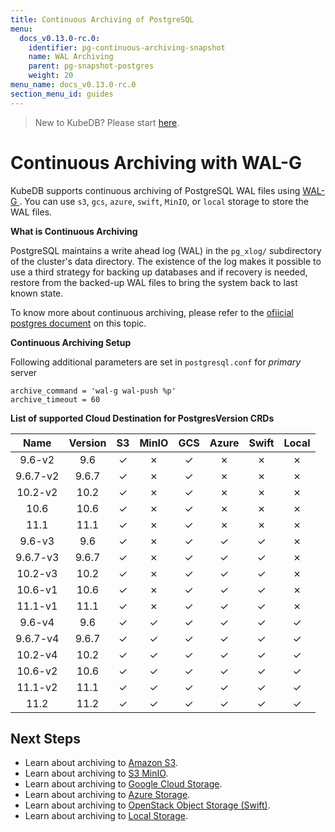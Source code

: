```yaml
---
title: Continuous Archiving of PostgreSQL
menu:
  docs_v0.13.0-rc.0:
    identifier: pg-continuous-archiving-snapshot
    name: WAL Archiving
    parent: pg-snapshot-postgres
    weight: 20
menu_name: docs_v0.13.0-rc.0
section_menu_id: guides
---
```


> New to KubeDB? Please start [here](/docs/concepts/README.md).

# Continuous Archiving with WAL-G

KubeDB supports continuous archiving of PostgreSQL WAL files using [WAL-G ](https://github.com/wal-g/wal-g). You can use `s3`, `gcs`, `azure`, `swift`,  `MinIO`, or  `local` storage to store the WAL files.

**What is Continuous Archiving**

PostgreSQL maintains a write ahead log (WAL) in the `pg_xlog/` subdirectory of the cluster's data directory.  The existence of the log makes it possible to use a third strategy for backing up databases and if recovery is needed, restore from the backed-up WAL files to bring the system back to last known state.

To know more about continuous archiving, please refer to the [ofiicial postgres document](https://www.postgresql.org/docs/10/continuous-archiving.html) on this topic.

**Continuous Archiving Setup**

Following additional parameters are set in `postgresql.conf` for *primary* server

```console
archive_command = 'wal-g wal-push %p'
archive_timeout = 60
```

**List of supported Cloud Destination for PostgresVersion CRDs**

|   Name   | Version |  S3  | MinIO |  GCS  | Azure | Swift | Local |
| :------: | :-----: | :--: | :---: | :---: | :---: | :---: | :---: |
|  9.6-v2  |   9.6   |  ✓   |   ✗   |   ✓   |   ✗   |   ✗   |   ✗   |
| 9.6.7-v2 |  9.6.7  |  ✓   |   ✗   |   ✓   |   ✗   |   ✗   |   ✗   |
| 10.2-v2  |  10.2   |  ✓   |   ✗   |   ✓   |   ✗   |   ✗   |   ✗   |
|   10.6   |  10.6   |  ✓   |   ✗   |   ✓   |   ✗   |   ✗   |   ✗   |
|   11.1   |  11.1   |  ✓   |   ✗   |   ✓   |   ✗   |   ✗   |   ✗   |
|  9.6-v3  |   9.6   |  ✓   |   ✗   |   ✓   |   ✓   |   ✓   |   ✗   |
| 9.6.7-v3 |  9.6.7  |  ✓   |   ✗   |   ✓   |   ✓   |   ✓   |   ✗   |
| 10.2-v3  |  10.2   |  ✓   |   ✗   |   ✓   |   ✓   |   ✓   |   ✗   |
| 10.6-v1  |  10.6   |  ✓   |   ✗   |   ✓   |   ✓   |   ✓   |   ✗   |
| 11.1-v1  |  11.1   |  ✓   |   ✗   |   ✓   |   ✓   |   ✓   |   ✗   |
|  9.6-v4  |   9.6   |  ✓   |   ✓   |   ✓   |   ✓   |   ✓   |   ✓   |
| 9.6.7-v4 |  9.6.7  |  ✓   |   ✓   |   ✓   |   ✓   |   ✓   |   ✓   |
| 10.2-v4  |  10.2   |  ✓   |   ✓   |   ✓   |   ✓   |   ✓   |   ✓   |
| 10.6-v2  |  10.6   |  ✓   |   ✓   |   ✓   |   ✓   |   ✓   |   ✓   |
| 11.1-v2  |  11.1   |  ✓   |   ✓   |   ✓   |   ✓   |   ✓   |   ✓   |
|   11.2   |  11.2   |  ✓   |   ✓   |   ✓   |   ✓   |   ✓   |   ✓   |

## Next Steps

- Learn about archiving to [Amazon S3](/docs/guides/postgres/snapshot/archiving_to_s3.md).
- Learn about archiving to [S3 MinIO](/docs/guides/postgres/snapshot/archiving_to_minio.md).
- Learn about archiving to [Google Cloud Storage](/docs/guides/postgres/snapshot/archiving_to_gcs.md).
- Learn about archiving to [Azure Storage](/docs/guides/postgres/snapshot/archiving_to_azure.md).
- Learn about archiving to [OpenStack Object Storage (Swift)](/docs/guides/postgres/snapshot/archiving_to_swift.md).
- Learn about archiving to [Local Storage](/docs/guides/postgres/snapshot/archiving_to_local.md).
